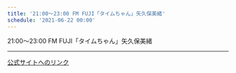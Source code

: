 ```yaml
---
title: '21:00～23:00 FM FUJI「タイムちゃん」矢久保美緒'
schedule: '2021-06-22 00:00'
---
```


<div id="detailBody"> <p>  21:00～23:00 FM FUJI「タイムちゃん」矢久保美緒 </p></div>

---
[公式サイトへのリンク]('http://www.nogizaka46.com/schedule/2021/06/060641.php?member=mio-yakubo&category=&monthly=202106')